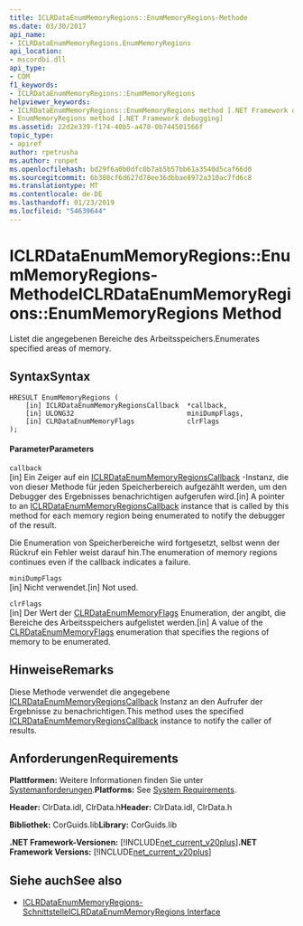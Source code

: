 ```yaml
---
title: ICLRDataEnumMemoryRegions::EnumMemoryRegions-Methode
ms.date: 03/30/2017
api_name:
- ICLRDataEnumMemoryRegions.EnumMemoryRegions
api_location:
- mscordbi.dll
api_type:
- COM
f1_keywords:
- ICLRDataEnumMemoryRegions::EnumMemoryRegions
helpviewer_keywords:
- ICLRDataEnumMemoryRegions::EnumMemoryRegions method [.NET Framework debugging]
- EnumMemoryRegions method [.NET Framework debugging]
ms.assetid: 22d2e339-f174-40b5-a478-0b744501566f
topic_type:
- apiref
author: rpetrusha
ms.author: ronpet
ms.openlocfilehash: bd29f6a0b0dfc0b7ab5b57bb61a3540d5caf66d0
ms.sourcegitcommit: 6b308cf6d627d78ee36dbbae8972a310ac7fd6c8
ms.translationtype: MT
ms.contentlocale: de-DE
ms.lasthandoff: 01/23/2019
ms.locfileid: "54639644"
---
```

# <a name="iclrdataenummemoryregionsenummemoryregions-method"></a><span data-ttu-id="28658-102">ICLRDataEnumMemoryRegions::EnumMemoryRegions-Methode</span><span class="sxs-lookup"><span data-stu-id="28658-102">ICLRDataEnumMemoryRegions::EnumMemoryRegions Method</span></span>
<span data-ttu-id="28658-103">Listet die angegebenen Bereiche des Arbeitsspeichers.</span><span class="sxs-lookup"><span data-stu-id="28658-103">Enumerates specified areas of memory.</span></span>  
  
## <a name="syntax"></a><span data-ttu-id="28658-104">Syntax</span><span class="sxs-lookup"><span data-stu-id="28658-104">Syntax</span></span>  
  
```  
HRESULT EnumMemoryRegions (  
    [in] ICLRDataEnumMemoryRegionsCallback  *callback,  
    [in] ULONG32                            miniDumpFlags,  
    [in] CLRDataEnumMemoryFlags             clrFlags  
);  
```  
  
#### <a name="parameters"></a><span data-ttu-id="28658-105">Parameter</span><span class="sxs-lookup"><span data-stu-id="28658-105">Parameters</span></span>  
 `callback`  
 <span data-ttu-id="28658-106">[in] Ein Zeiger auf ein [ICLRDataEnumMemoryRegionsCallback](../../../../docs/framework/unmanaged-api/debugging/iclrdataenummemoryregionscallback-interface.md) -Instanz, die von dieser Methode für jeden Speicherbereich aufgezählt werden, um den Debugger des Ergebnisses benachrichtigen aufgerufen wird.</span><span class="sxs-lookup"><span data-stu-id="28658-106">[in] A pointer to an [ICLRDataEnumMemoryRegionsCallback](../../../../docs/framework/unmanaged-api/debugging/iclrdataenummemoryregionscallback-interface.md) instance that is called by this method for each memory region being enumerated to notify the debugger of the result.</span></span>  
  
 <span data-ttu-id="28658-107">Die Enumeration von Speicherbereiche wird fortgesetzt, selbst wenn der Rückruf ein Fehler weist darauf hin.</span><span class="sxs-lookup"><span data-stu-id="28658-107">The enumeration of memory regions continues even if the callback indicates a failure.</span></span>  
  
 `miniDumpFlags`  
 <span data-ttu-id="28658-108">[in] Nicht verwendet.</span><span class="sxs-lookup"><span data-stu-id="28658-108">[in] Not used.</span></span>  
  
 `clrFlags`  
 <span data-ttu-id="28658-109">[in] Der Wert der [CLRDataEnumMemoryFlags](../../../../docs/framework/unmanaged-api/debugging/clrdataenummemoryflags-enumeration.md) Enumeration, der angibt, die Bereiche des Arbeitsspeichers aufgelistet werden.</span><span class="sxs-lookup"><span data-stu-id="28658-109">[in] A value of the [CLRDataEnumMemoryFlags](../../../../docs/framework/unmanaged-api/debugging/clrdataenummemoryflags-enumeration.md) enumeration that specifies the regions of memory to be enumerated.</span></span>  
  
## <a name="remarks"></a><span data-ttu-id="28658-110">Hinweise</span><span class="sxs-lookup"><span data-stu-id="28658-110">Remarks</span></span>  
 <span data-ttu-id="28658-111">Diese Methode verwendet die angegebene [ICLRDataEnumMemoryRegionsCallback](../../../../docs/framework/unmanaged-api/debugging/iclrdataenummemoryregionscallback-interface.md) Instanz an den Aufrufer der Ergebnisse zu benachrichtigen.</span><span class="sxs-lookup"><span data-stu-id="28658-111">This method uses the specified [ICLRDataEnumMemoryRegionsCallback](../../../../docs/framework/unmanaged-api/debugging/iclrdataenummemoryregionscallback-interface.md) instance to notify the caller of results.</span></span>  
  
## <a name="requirements"></a><span data-ttu-id="28658-112">Anforderungen</span><span class="sxs-lookup"><span data-stu-id="28658-112">Requirements</span></span>  
 <span data-ttu-id="28658-113">**Plattformen:** Weitere Informationen finden Sie unter [Systemanforderungen](../../../../docs/framework/get-started/system-requirements.md).</span><span class="sxs-lookup"><span data-stu-id="28658-113">**Platforms:** See [System Requirements](../../../../docs/framework/get-started/system-requirements.md).</span></span>  
  
 <span data-ttu-id="28658-114">**Header:** ClrData.idl, ClrData.h</span><span class="sxs-lookup"><span data-stu-id="28658-114">**Header:** ClrData.idl, ClrData.h</span></span>  
  
 <span data-ttu-id="28658-115">**Bibliothek:** CorGuids.lib</span><span class="sxs-lookup"><span data-stu-id="28658-115">**Library:** CorGuids.lib</span></span>  
  
 <span data-ttu-id="28658-116">**.NET Framework-Versionen:** [!INCLUDE[net_current_v20plus](../../../../includes/net-current-v20plus-md.md)]</span><span class="sxs-lookup"><span data-stu-id="28658-116">**.NET Framework Versions:** [!INCLUDE[net_current_v20plus](../../../../includes/net-current-v20plus-md.md)]</span></span>  
  
## <a name="see-also"></a><span data-ttu-id="28658-117">Siehe auch</span><span class="sxs-lookup"><span data-stu-id="28658-117">See also</span></span>
- [<span data-ttu-id="28658-118">ICLRDataEnumMemoryRegions-Schnittstelle</span><span class="sxs-lookup"><span data-stu-id="28658-118">ICLRDataEnumMemoryRegions Interface</span></span>](../../../../docs/framework/unmanaged-api/debugging/iclrdataenummemoryregions-interface.md)
